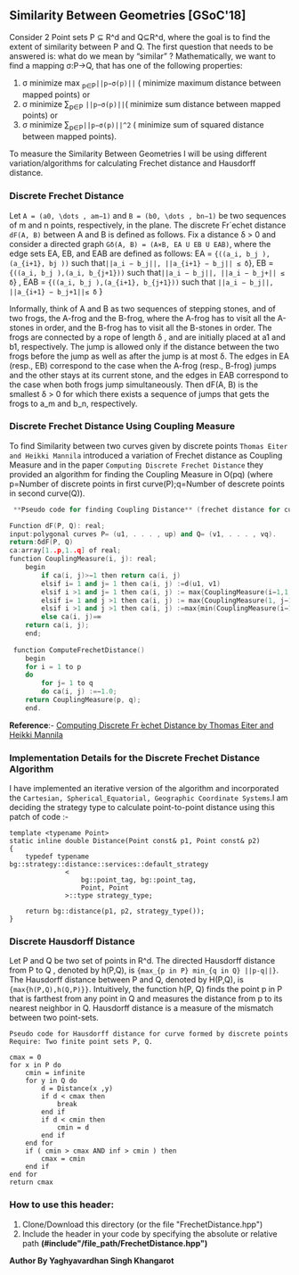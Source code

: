 ## Similarity Between Geometries [GSoC'18]

Consider 2 Point sets P ⊆ R^d and Q⊆R^d, where the goal is to find the extent of similarity between P and Q. The first question that needs to be answered is: what do we mean by “similar” ? Mathematically, we want to find a mapping σ:P→Q, that has one of the following properties:
1. σ minimize max <sub>p∈P</sub>`||p−σ(p)||` ( minimize maximum distance between mapped points) or
2. σ minimize ∑<sub>p∈P</sub> `||p−σ(p)||`( minimize sum distance between mapped points) or
3. σ minimize ∑<sub>p∈P</sub>`||p−σ(p)||^2` ( minimize sum of squared distance between mapped points).

To  measure the Similarity Between Geometries I will be using different variation/algorithms for calculating Frechet
distance and Hausdorff distance.

### Discrete Frechet Distance
Let `A = (a0, \dots , am−1)` and `B = (b0, \dots , bn−1)` be two sequences of m and n points, respectively, in the plane. The discrete Fr´echet distance `dF(A, B)` between A and B is defined as follows. Fix a distance δ > 0 and consider a directed graph `Gδ(A, B) = (A×B, EA U EB U EAB)`, where the edge sets EA, EB, and EAB are defined
as follows:
EA = `{((a_i, b_j ),(a_{i+1}, bj ))` such that` ||a_i − b_j||, ||a_{i+1} − b_j|| ≤ δ `},
EB = `{((a_i, b_j ),(a_i, b_{j+1}))` such that` ||a_i − b_j||, ||a_i − b_j+|| ≤ δ `} ,
EAB = `{((a_i, b_j ),(a_{i+1}, b_{j+1}))` such that `||a_i − b_j||, ||a_{i+1} − b_j+1||≤ δ` }

Informally, think of A and B as two sequences of stepping stones, and of two frogs, the A-frog and the B-frog, where the A-frog has to visit all the A-stones in order, and the B-frog has to visit all the B-stones in order. The frogs are connected
by a rope of length δ , and are initially placed at a1 and b1, respectively. The jump is allowed only if the distance between the two frogs before the jump as well as after the jump is at most δ. The edges in EA (resp., EB) correspond to the case when the A-frog (resp., B-frog) jumps and the other stays at its current stone, and the edges in EAB correspond to the case when both frogs jump simultaneously. Then dF(A, B) is the smallest δ > 0 for which there exists a sequence
of jumps that gets the frogs to a_m and b_n, respectively.

### Discrete Frechet Distance Using Coupling Measure
To find Similarity between two curves given by discrete points `Thomas Eiter and Heikki Mannila` introduced a variation of Frechet distance as Coupling Measure and in the paper `Computing Discrete Frechet Distance` they  provided an algorithm for finding the Coupling Measure in O(pq) (where p=Number of discrete points in first curve(P);q=Number of descrete points in second curve(Q)).

```c++
 **Pseudo code for finding Coupling Distance** (frechet distance for curve formed by discrete points)

Function dF(P, Q): real;
input:polygonal curves P= (u1, . . . , up) and Q= (v1, . . . , vq).
return:δdF(P, Q)
ca:array[1..p,1..q] of real;
function CouplingMeasure(i, j): real;
	begin
		if ca(i, j)>−1 then return ca(i, j)
		elsif i= 1 and j= 1 then ca(i, j) :=d(u1, v1)
		elsif i >1 and j= 1 then ca(i, j) := max{CouplingMeasure(i−1,1), d(ui, v1)}
		elsif i= 1 and j >1 then ca(i, j) := max{CouplingMeasure(1, j−1), d(u1, vj)}
		elsif i >1 and j >1 then ca(i, j) :=max{min(CouplingMeasure(i−1, j), CouplingMeasure(i−1, j−1), CouplingMeasure(i, j−1)), d(ui, vj)}
		else ca(i, j)=∞
	return ca(i, j);
	end;
  
 function ComputeFrechetDistance() 
	begin
	for i = 1 to p
	do
		for j= 1 to q 
		do ca(i, j) :=−1.0;
	return CouplingMeasure(p, q);
	end.
```
<b>Reference</b>:- [Computing Discrete Fr ́echet Distance by Thomas Eiter and Heikki Mannila](http://citeseerx.ist.psu.edu/viewdoc/summary?doi=10.1.1.90.937)

### Implementation Details for the Discrete Frechet Distance Algorithm

I have implemented an iterative version of the algorithm and  incorporated the   `Cartesian, Spherical_Equatorial, Geographic Coordinate Systems`.I am deciding the strategy type  to calculate point-to-point distance using this patch of code :-
```
template <typename Point>
static inline double Distance(Point const& p1, Point const& p2)
{
    typedef typename bg::strategy::distance::services::default_strategy
              <
                  bg::point_tag, bg::point_tag,
                  Point, Point
              >::type strategy_type;

    return bg::distance(p1, p2, strategy_type());
}
```
### Discrete Hausdorff Distance
Let P and Q be two set of points in R^d. The directed Hausdorff distance from P to Q , denoted by h(P,Q), is `{max_{p in P} min_{q in Q} ||p-q||}`.
The Hausdorff distance between P and Q, denoted by H(P,Q), is `{max{h(P,Q),h(Q,P)}}`.
Intuitively, the function h(P, Q) finds the point p in P that is farthest from any point in Q and measures the distance from p to its nearest neighbor in Q.  Hausdorff distance is a measure of the mismatch between two point-sets. 

```
Pseudo code for Hausdorff distance for curve formed by discrete points
Require: Two finite point sets P, Q.

cmax = 0
for x in P do
	cmin = infinite 
	for y in Q do
		d = Distance(x ,y)
		if d < cmax then
			break
		end if
		if d < cmin then
			cmin = d
		end if
	end for
	if ( cmin > cmax AND inf > cmin ) then
		cmax = cmin
	end if
end for
return cmax

```

### How to use this header: 
  1. Clone/Download this directory (or the file "FrechetDistance.hpp")
  1. Include the header in your code by specifying the absolute or relative path **(#include"/file_path/FrechetDistance.hpp")**
  
 <b> Author By Yaghyavardhan Singh Khangarot </b>
